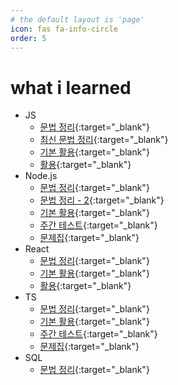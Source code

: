 ```yaml
---
# the default layout is 'page'
icon: fas fa-info-circle
order: 5
---
```


# what i learned

- JS
  - [문법 정리](https://github.com/leekh8/leekh8.github.io/blob/main/assets/lib/code/JS/js-grammar.jsx){:target="\_blank"}
  - [최신 문법 정리](https://github.com/leekh8/leekh8.github.io/blob/main/assets/lib/code/JS/js-grammar-new.jsx){:target="\_blank"}
  - [기본 활용](https://github.com/leekh8/leekh8.github.io/blob/main/assets/lib/code/JS/js-utilizing-basic.jsx){:target="\_blank"}
  - [활용](https://github.com/leekh8/leekh8.github.io/blob/main/assets/lib/code/JS/js-utilizing.jsx){:target="\_blank"}
- Node.js
  - [문법 정리](https://github.com/leekh8/leekh8.github.io/blob/main/assets/lib/code/Node.js/nodejs-grammar.jsx){:target="\_blank"}
  - [문법 정리 - 2](https://github.com/leekh8/leekh8.github.io/blob/main/assets/lib/code/Node.js/nodejs-grammar-2.jsx){:target="\_blank"}
  - [기본 활용](https://github.com/leekh8/leekh8.github.io/blob/main/assets/lib/code/Node.js/nodejs-utilizing-basic.jsx){:target="\_blank"}
  - [주간 테스트](https://github.com/leekh8/leekh8.github.io/blob/main/assets/lib/code/Node.js/nodejs-weekly-test.jsx){:target="\_blank"}
  - [문제집](https://github.com/leekh8/leekh8.github.io/blob/main/assets/lib/code/Node.js/nodejs-workbook.jsx){:target="\_blank"}
- React
  - [문법 정리](https://github.com/leekh8/leekh8.github.io/blob/main/assets/lib/code/React/react-grammar.jsx){:target="\_blank"}
  - [기본 활용](https://github.com/leekh8/leekh8.github.io/blob/main/assets/lib/code/React/react-utilizing-basic.jsx){:target="\_blank"}
  - [활용](https://github.com/leekh8/leekh8.github.io/blob/main/assets/lib/code/React/react-utilizing.jsx){:target="\_blank"}
- TS
  - [문법 정리](https://github.com/leekh8/leekh8.github.io/blob/main/assets/lib/code/TS/ts-grammar.jsx){:target="\_blank"}
  - [기본 활용](https://github.com/leekh8/leekh8.github.io/blob/main/assets/lib/code/TS/ts-utilizing-basic.jsx){:target="\_blank"}
  - [주간 테스트](https://github.com/leekh8/leekh8.github.io/blob/main/assets/lib/code/React/ts-weekly-test.jsx){:target="\_blank"}
  - [문제집](https://github.com/leekh8/leekh8.github.io/blob/main/assets/lib/code/React/ts-workbook.jsx){:target="\_blank"}
- SQL
  - [문법 정리](https://github.com/leekh8/leekh8.github.io/blob/main/assets/lib/code/SQL/sql-grammar.jsx){:target="\_blank"}
